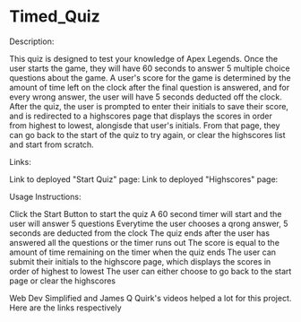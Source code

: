 # Timed_Quiz

Description: 

This quiz is designed to test your knowledge of Apex Legends. Once the user starts the game, they will have 60 seconds to answer 5 multiple choice questions about the game. A user's score for the game is determined by the amount of time left on the clock after the final question is answered, and for every wrong answer, the user will have 5 seconds deducted off the clock. After the quiz, the user is prompted to enter their initials to save their score, and is redirected to a highscores page that displays the scores in order from highest to lowest, alongisde that user's initials. From that page, they can go back to the start of the quiz to try again, or clear the highscores list and start from scratch.

Links:

Link to deployed "Start Quiz" page: <a href="https://elijahflanders96.github.io/Timed_Quiz/index.html"></a>
Link to deployed "Highscores" page: <a href="https://elijahflanders96.github.io/Timed_Quiz/altindex.html"></a>

Usage Instructions:

Click the Start Button to start the quiz
A 60 second timer will start and the user will answer 5 questions
Everytime the user chooses a qrong answer, 5 seconds are deducted from the clock
The quiz ends after the user has answered all the questions or the timer runs out
The score is equal to the amount of time remaining on the timer when the quiz ends
The user can submit their initials to the highscore page, which displays the scores in order of highest to lowest
The user can either choose to go back to the start page or clear the highscores



Web Dev Simplified and James Q Quirk's videos helped a lot for this project. Here are the links respectively

